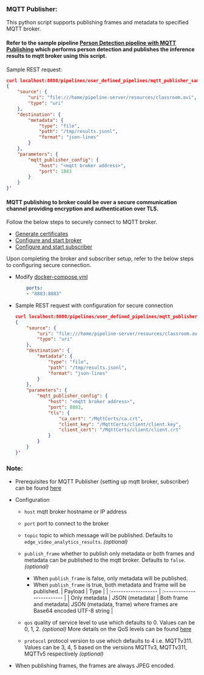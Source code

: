 ### MQTT Publisher:

This python script supports publishing frames and metadata to specified MQTT broker.

#### Refer to the sample pipeline [Person Detection pipeline with MQTT Publishing](../../../pipelines/user_defined_pipelines/mqtt_publisher_sample/pipeline.json) which performs person detection and publishes the inference results to mqtt broker using this script.


Sample REST request:

```json
curl localhost:8080/pipelines/user_defined_pipelines/mqtt_publisher_sample -X POST -H 'Content-Type: application/json' -d '
{
    "source": {
        "uri": "file:///home/pipeline-server/resources/classroom.avi",
        "type": "uri"
    },
    "destination": {
        "metadata": {
            "type": "file",
            "path": "/tmp/results.jsonl",
            "format": "json-lines"
        }
    },
    "parameters": {
        "mqtt_publisher_config": {
            "host": "<mqtt broker address>",
            "port": 1883
        }
    }
}'

```


#### MQTT publishing to broker could be over a secure communication channel providing encryption and authentication over TLS.

Follow the below steps to securely connect to MQTT broker. 
-  [Generate certificates](../../../eii/docs//mqtt_publish_doc.md#secure-publishing#1)
- [Configure and start broker](../../../eii/docs//mqtt_publish_doc.md#secure-publishing#2)
- [Configure and start subscriber](../../../eii/docs//mqtt_publish_doc.md#secure-publishing#3) 
    
Upon completing the broker and subscriber setup, refer to the below steps to configuring secure connection. 

- Modify [docker-compose.yml](../../docker-compose.yml)

    ```yaml
        ports:
        - "8883:8883"
    ```

- Sample REST request with configuration for secure connection

    ```json
    curl localhost:8080/pipelines/user_defined_pipelines/mqtt_publisher_sample -X POST -H 'Content-Type: application/json' -d '
    {
        "source": {
            "uri": "file:///home/pipeline-server/resources/classroom.avi",
            "type": "uri"
        },
        "destination": {
            "metadata": {
                "type": "file",
                "path": "/tmp/results.jsonl",
                "format": "json-lines"
            }
        },
        "parameters": {
            "mqtt_publisher_config": {
                "host": "<mqtt broker address>",
                "port": 8883,
                "tls": {
                    "ca_cert": "/MqttCerts/ca.crt",
                    "client_key": "/MqttCerts/client/client.key",
                    "client_cert": "/MqttCerts/client/client.crt"
                }
            }
        }
    }'

    ```


### Note:
- Prerequisites for MQTT Publisher (setting up mqtt broker, subscriber) can be found [here](../../../eii/docs/mqtt_publish_doc.md#prerequisites-for-mqtt-publishing)

- Configuration

  - `host` mqtt broker hostname or IP address
  - `port` port to connect to the broker
  - `topic` topic to which message will be published. Defaults to `edge_video_analytics_results`. *(optional)*
  - `publish_frame` whether to publish only metadata or both frames and metadata can be published to the mqtt broker.
    Defaults to `false`. *(optional)*
      - When `publish_frame` is false, only metadata will be published.
      - When `publish_frame` is true, both metadata and frame will be published.
          |  Payload   |   Type         |
          |  :-------------------   |  :-------------------------                                  |
          |  Only metadata          |   JSON (metadata)
          |  Both frame and metadata|   JSON (metadata, frame) where frames are Base64 encoded UTF-8 string |

  - `qos` quality of service level to use which defaults to 0. Values can be 0, 1, 2. *(optional)*
    More details on the QoS levels can be found [here](https://www.hivemq.com/blog/mqtt-essentials-part-6-mqtt-quality-of-service-levels)
  - `protocol` protocol version to use which defaults to 4 i.e. MQTTv311. Values can be 3, 4, 5 based on the versions MQTTv3, MQTTv311, MQTTv5 respectively *(optional)*

- When publishing frames, the frames are always JPEG encoded.
